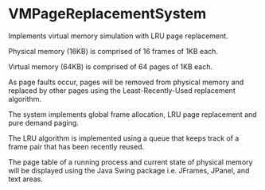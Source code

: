 # VMPageReplacementSystem
Implements virtual memory simulation with LRU page replacement.

Physical memory (16KB) is comprised of 16 frames of 1KB each.


Virtual memory (64KB) is comprised of 64 pages of 1KB each.

As page faults occur, pages will be removed from physical memory and replaced by other pages using
the Least-Recently-Used replacement algorithm.

The system implements global frame allocation, LRU page replacement and pure demand paging.

The LRU algorithm is implemented using a queue that keeps track of a frame pair that has been
recently reused.

The page table of a running process and current state of physical memory will be displayed using the
Java Swing package i.e. JFrames, JPanel, and text areas.
